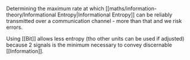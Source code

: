 Determining the maximum rate at which [[maths/information-theory/Informational Entropy|Informational Entropy]] can be reliably transmitted over a communication channel - more than that and we risk errors.

Using [[Bit]] allows less entropy (tho other units can be used if adjusted) because 2 signals is the minimum necessary to convey discernable [[Information]].